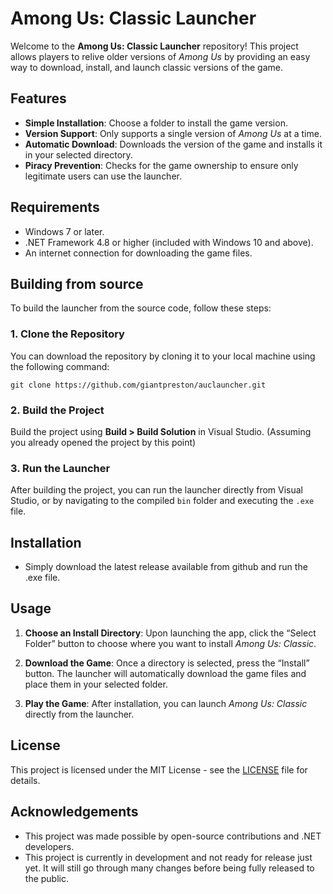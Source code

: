 # Among Us: Classic Launcher

Welcome to the **Among Us: Classic Launcher** repository! This project allows players to relive older versions of *Among Us* by providing an easy way to download, install, and launch classic versions of the game.

## Features
- **Simple Installation**: Choose a folder to install the game version.
- **Version Support**: Only supports a single version of *Among Us* at a time.
- **Automatic Download**: Downloads the version of the game and installs it in your selected directory.
- **Piracy Prevention**: Checks for the game ownership to ensure only legitimate users can use the launcher.

## Requirements
- Windows 7 or later.
- .NET Framework 4.8 or higher (included with Windows 10 and above).
- An internet connection for downloading the game files.

## Building from source
To build the launcher from the source code, follow these steps:

### 1. Clone the Repository
You can download the repository by cloning it to your local machine using the following command:
```
git clone https://github.com/giantpreston/auclauncher.git
```

### 2. Build the Project
Build the project using **Build > Build Solution** in Visual Studio. (Assuming you already opened the project by this point)

### 3. Run the Launcher
After building the project, you can run the launcher directly from Visual Studio, or by navigating to the compiled `bin` folder and executing the `.exe` file.

## Installation
- Simply download the latest release available from github and run the .exe file.

## Usage

1. **Choose an Install Directory**: 
   Upon launching the app, click the “Select Folder” button to choose where you want to install *Among Us: Classic*.

2. **Download the Game**: 
   Once a directory is selected, press the “Install” button. The launcher will automatically download the game files and place them in your selected folder.

3. **Play the Game**:
   After installation, you can launch *Among Us: Classic* directly from the launcher.

## License
This project is licensed under the MIT License - see the [LICENSE](LICENSE) file for details.

## Acknowledgements
- This project was made possible by open-source contributions and .NET developers.
- This project is currently in development and not ready for release just yet. It will still go through many changes before being fully released to the public.
